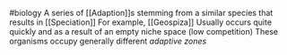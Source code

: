 #biology 
A series of [[Adaption]]s stemming from a similar species that results in [[Speciation]]
	For example, [[Geospiza]]
	Usually occurs quite quickly and as a result of an empty niche space (low competition)
	These organisms occupy generally different *adaptive zones*
